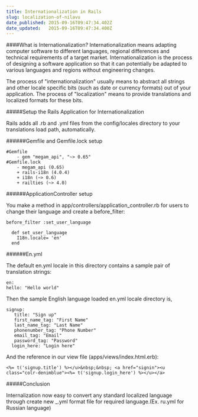 ```yaml
---
title: Internationalization in Rails
slug: localization-of-nilavu
date_published: 2015-09-16T09:47:34.402Z
date_updated:   2015-09-16T09:47:34.400Z
---
```


####What is Internationalization?
Internationalization means adapting computer software to different languages, regional differences and technical requirements of a target market. Internationalization is the process of designing a software application so that it can potentially be adapted to various languages and regions without engineering changes. 

The process of "internationalization" usually means to abstract all strings and other locale specific bits (such as date or currency formats) out of your application. The process of "localization" means to provide translations and localized formats for these bits.

#####Setup the Rails Application for Internationalization

Rails adds all .rb and .yml files from the config/locales directory to your translations load path, automatically.

######Gemfile and Gemfile.lock setup



	#Gemfile
    	- gem "megam_api", "~> 0.65"
    #Gemfile.lock
    	- megam_api (0.65)
        + rails-i18n (4.0.4)
		+ i18n (~> 0.6)
		+ railties (~> 4.0)
        


######ApplicationController setup

You make a method in app/controllers/application_controller.rb for users to change their language and create a before_filter:

	before_filter :set_user_language
	
	  def set_user_language
	    I18n.locale= 'en'
	  end

######En.yml

The default en.yml locale in this directory contains a sample pair of translation strings:

	en:		 
   	hello: "Hello world"		   
    
Then the sample English language loaded en.yml locale directory is,

	signup:
	   title: "Sign up"
	   first_name_tag: "First Name"
       last_name_tag: "Last Name"
       phonenumber_tag: "Phone Number"
       email_tag: "Email"
       password_tag: "Password"
 	  login_here: "Login here"

And the reference in our view file (apps/views/index.html.erb):

	<%= t('signup.title') %></u>&nbsp;&nbsp; <a href="signin"><u class="colr-denimblue"><%= t('signup.login_here') %></u></a>
    
    
#####Conclusion    
  
Internalization now easy to convert any standard localized language through create new _.yml format file for required language.(Ex. ru.yml for Russian language)
